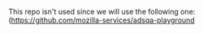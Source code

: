 This repo isn't used since we will use the following one:
(https://github.com/mozilla-services/adsqa-playground
